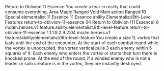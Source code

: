 <ability>
  <name>Return to Oblivion</name>
  <cost>11 Essence</cost>
  <flavor>You create a tear in reality that could consume everything.</flavor>
  <keywords>
    <keyword>Area</keyword>
    <keyword>Magic</keyword>
    <keyword>Ranged</keyword>
    <keyword>Void</keyword>
  </keywords>
  <type>Main action</type>
  <distance>Ranged 10</distance>
  <target>Special</target>
  <metadata>
    <class>elementalist</class>
    <cost>11 Essence</cost>
    <cost_amount>11</cost_amount>
    <cost_resource>Essence</cost_resource>
    <feature_type>ability</feature_type>
    <file_dpath>Elementalist/8th-Level Features</file_dpath>
    <item_id>return-to-oblivion-11-essence</item_id>
    <item_index>04</item_index>
    <item_name>Return to Oblivion (11 Essence)</item_name>
    <level>8</level>
    <scc>mcdm.heroes.v1:feature.ability.elementalist.8th-level-feature:return-to-oblivion-11-essence</scc>
    <scdc>1.1.1:9.2.9.2:04</scdc>
    <source>mcdm.heroes.v1</source>
    <type>feature/ability/elementalist/8th-level-feature</type>
  </metadata>
  <effects>
    <effect type="mundane">You create a size 1L vortex that lasts until the end of the encounter. At the start of each combat round while the vortex is unoccupied, the vortex vertical pulls 3 each enemy within 5 squares of it. Each enemy who enters the vortex or starts their turn there is knocked prone. At the end of the round, if a winded enemy who is not a leader or solo creature is in the vortex, they are instantly destroyed.</effect>
  </effects>
</ability>
